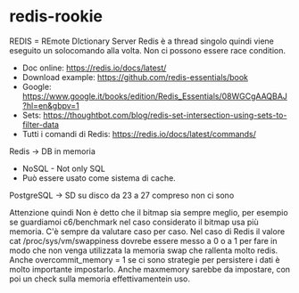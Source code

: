 # redis-rookie

REDIS = REmote DIctionary Server
Redis è a thread singolo quindi viene eseguito un solocomando alla volta. Non ci possono essere race condition.

* Doc online: https://redis.io/docs/latest/
* Download example: https://github.com/redis-essentials/book
* Google: https://www.google.it/books/edition/Redis_Essentials/08WGCgAAQBAJ?hl=en&gbpv=1
* Sets: https://thoughtbot.com/blog/redis-set-intersection-using-sets-to-filter-data
* Tutti i comandi di Redis: https://redis.io/docs/latest/commands/

Redis -> DB in memoria
* NoSQL - Not only SQL
* Può essere usato come sistema di cache.

PostgreSQL -> SD su disco
da 23 a 27 compreso non ci sono


Attenzione quindi
Non è detto che il bitmap sia sempre meglio, per esempio se guardiamoi c6/benchmark nel caso considerato il bitmap usa più memoria.
C'è sempre da valutare caso per caso.
Nel caso di Redis il valore cat /proc/sys/vm/swappiness dovrebe essere messo a 0 o a 1 per fare in modo che non venga utilizzata 
la memoria swap che rallenta molto redis.
Anche  overcommit_memory = 1 se ci sono strategie per persistere i dati è molto importante impostarlo.
Anche maxmemory sarebbe da impostare, con poi un check sulla memoria effettivamentein uso.